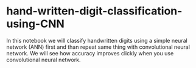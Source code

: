 # hand-written-digit-classification-using-CNN
In this notebook we will classify handwritten digits using a simple neural network (ANN) first and than repeat same thing with convolutional neural network. We will see how accuracy improves clickly when you use convolutional neural network.
